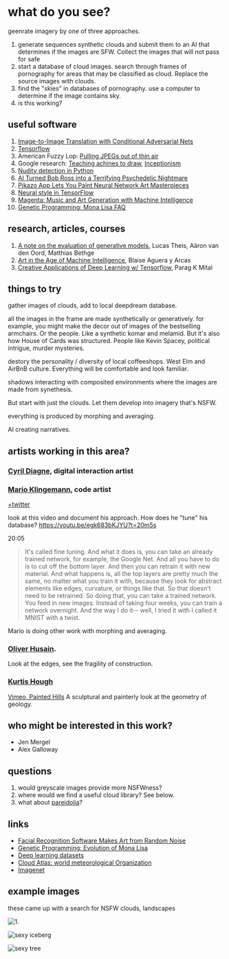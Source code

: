 # what do you see?
geenrate imagery by one of three approaches.

1. generate sequences synthetic clouds and submit them to an AI that determines if the images are SFW. Collect the images that will not pass for safe	
2. start a database of cloud images. search through frames of pornography for areas that may be classified as cloud. Replace the source images with clouds. 
3. find the "skies" in databases of pornography. use a computer to determine if the image contains sky. 
4. is this working?

## useful software

1. [Image-to-Image Translation with Conditional Adversarial Nets](https://phillipi.github.io/pix2pix/)
2. [Tensorflow](https://www.tensorflow.org)
3. American Fuzzy Lop: [Pulling JPEGs out of thin air](https://lcamtuf.blogspot.com/2014/11/pulling-jpegs-out-of-thin-air.html?m=1)
4. Google research: [Teaching achines to draw](https://research.googleblog.com/2017/04/teaching-machines-to-draw.html?m=1), [Inceptionism](https://research.googleblog.com/2015/06/inceptionism-going-deeper-into-neural.html)
5. [Nudity detection in Python](https://github.com/hhatto/nude.py)
6. [AI Turned Bob Ross into a Terrifying Psychedelic Nightmare](https://creators.vice.com/en_us/article/bob-ross-alexander-reben-neural-network-nightmare)
7. [Pikazo App Lets You Paint Neural Network Art Masterpieces](https://creators.vice.com/en_us/article/pikazo-neural-network-art-app)
8. [Neural style in TensorFlow](https://github.com/anishathalye/neural-style)
9. [Magenta: Music and Art Generation with Machine Intelligence](https://github.com/tensorflow/magenta)
10. [Genetic Programming: Mona Lisa FAQ](https://rogerjohansson.blog/2008/12/09/genetic-programming-mona-lisa-faq/)

## research, articles, courses

1. [A note on the evaluation of generative models](http://www.perceptron.net/media/publications/1511.01844v3.pdf), Lucas Theis, Aäron van den Oord, Matthias Bethge
2. [Art in the Age of Machine Intelligence](https://medium.com/artists-and-machine-intelligence/what-is-ami-ccd936394a83), Blaise Aguera y Arcas
3. [Creative Applications of Deep Learning w/ Tensorflow](https://github.com/pkmital/CADL), Parag K Mital

## things to try
gather images of clouds, add to local deepdream database. 

all the images in the frame are made synthetically or generatively. for example, you might make the decor out of images of the bestselling armchairs. Or the people. Like a synthetic komar and melamid. But it's also how House of Cards was structured. People like Kevin Spacey, political intrigue, murder mysteries. 

destory the personality / diversity of local coffeeshops. West Elm and AirBnB culture. Everything will be comfortable and look familiar. 

shadows interacting with composited environments where the images are made from synethesis. 

But start with just the clouds. Let them develop into imagery that's NSFW. 

everything is produced by morphing and averaging. 

AI creating narratives. 

## artists working in this area?

### [Cyril Diagne](https://twitter.com/kikko_fr), digital interaction artist

### [Mario Klingemann](http://mario-klingemann.tumblr.com), code artist
[+twitter](https://twitter.com/quasimondo)

look at this video and document his approach. How does he "tune" his database?
https://youtu.be/egk683bKJYU?t=20m5s

20:05

> It's called fine tuning. And what it does is, you can take an already trained network, for example, the Google Net. And all you have to do is to cut off the bottom layer. And then you can retrain it with new material. And what happens is, all the top layers are pretty much the same, no matter what you train it with, because they look for abstract elements like edges, curvature, or things like that. So that doesn't need to be retrained. So doing that, you can take a trained network. You feed in new images. Instead of taking four weeks, you can train a network overnight. And the way I do it-- well, I tried it with I called it MNIST with a twist.

Mario is doing other work with morphing and averaging. 

### [Oliver Husain](http://www.husain.de). 
Look at the edges, see the fragility of construction. 


### [Kurtis Hough](http://khstudios.com)
[Vimeo, Painted Hills](https://vimeo.com/161425126)
A sculptural and painterly look at the geometry of geology.

## who might be interested in this work?
- Jen Mergel
- Alex Galloway


## questions
1. would greyscale images provide more NSFWness?
2. where would we find a useful cloud library? See below.
3. what about [pareidolia](http://www.bbc.com/news/magazine-22686500)? 


## links
 - [Facial Recognition Software Makes Art from Random Noise](http://www.smithsonianmag.com/smart-news/facial-recognition-software-makes-art-from-random-noise-15280755/)
 - [Genetic Programming: Evolution of Mona Lisa](https://rogerjohansson.blog/2008/12/07/genetic-programming-evolution-of-mona-lisa/)
 - [Deep learning datasets](http://deeplearning.net/datasets/)
 - [Cloud Atlas: world meteorological Organization](https://www.wmocloudatlas.org/)
 - [Imagenet](http://image-net.org/search?q=cloud)
 

## example images

these came up with a search for NSFW clouds, landscapes

![1.](https://www.evernote.com/l/ADOve536ZJpEMKuy_dTWZcGUOCqylbUlBXQB/image.png)

![sexy iceberg](http://i.imgur.com/iftQkfQ.jpg)

![sexy tree](https://s-media-cache-ak0.pinimg.com/564x/0f/c6/af/0fc6af791ae7e2dd483ebc271efa4a05.jpg)
